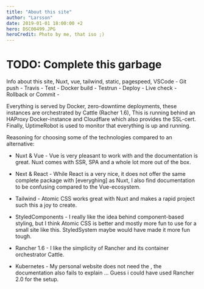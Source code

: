 ```yaml
---
title: "About this site"
author: "Larsson"
date: 2019-01-01 18:00:00 +2
hero: DSC00499.JPG
heroCredit: Photo by me, that iso ;)
---
```


# TODO: Complete this garbage
Info about this site,
Nuxt, vue, tailwind, static, pagespeed,
VSCode - Git push - Travis - Test - Docker build - Testrun - Deploy - Live check - Rollback or Commit -

Everything is served by Docker, zero-downtime deployments, these instances are orchestrated by Cattle (Racher 1.6),
This is running behind an HAProxy Docker-instance and Cloudflare which also provides the SSL-cert.
Finally, UptimeRobot is used to monitor that everything is up and running.

Reasoning for choosing some of the technologies compared to an alternative:
+ Nuxt & Vue - Vue is very pleasant to work with and the documentation is great. Nuxt comes with SSR, SPA and a whole lot more out of the box.
- Next & React - While React is a very nice, it does not offer the same complete package with [everyghing] as Nuxt, I also find documentation to be confusing compared to the Vue-ecosystem.
+ Tailwind - Atomic CSS works great with Nuxt and makes a rapid project such this a joy to create.
- StyledComponents - I really like the idea behind component-based styling, but I think Atomic CSS is better and mostly more fun to use for a small site like this. StyledSystem maybe would have made it more fun tough.
+ Rancher 1.6 - I like the simplicity of Rancher and its container orchestrator Cattle.
- Kubernetes - My personal website does not need the , the documentation also fails to explain ... Guess i could have used Rancher 2.0 for the setup.

